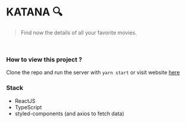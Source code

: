 # KATANA 🔍
> Find now the details of all your favorite movies.
<br />

### How to view this project ?
Clone the repo and run the server with `yarn start` or visit website [here](https://katana-searching.netlify.app/)

### Stack
- ReactJS
- TypeScript
- styled-components
(and axios to fetch data)
